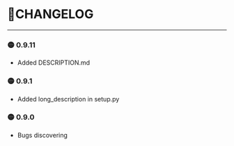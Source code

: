 # 🦜CHANGELOG

---
### 🟡 0.9.11
* Added DESCRIPTION.md

### 🟡 0.9.1

* Added long_description in setup.py

### 🟡 0.9.0

* Bugs discovering